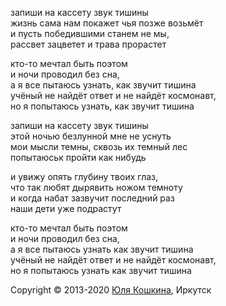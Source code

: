 запиши на кассету звук тишины    
жизнь сама нам покажет чья позже возьмёт  
и пусть победившими станем не мы,    
рассвет зацветет и трава прорастет  

кто-то мечтал быть поэтом  
и ночи проводил без сна,   
а я все пытаюсь узнать, как звучит тишина  
учёный не найдёт ответ и не найдёт космонавт,    
но я попытаюсь узнать, как звучит тишина

запиши на кассету звук тишины  
этой ночью безлунной мне не уснуть  
мои мысли темны, сквозь их темный лес  
попытаюськ пройти как нибудь  

и увижу опять глубину твоих глаз,  
что так любят дырявить ножом темноту  
и когда набат зазвучит последний раз  
наши дети уже подрастут  

кто-то мечтал быть поэтом  
и ночи проводил без сна,  
а я все пытаюсь узнать как звучит тишина  
учёный не найдёт ответ и не найдёт космонавт,  
но я попытаюсь узнать как звучит тишина  

Copyright © 2013-2020 [Юля Кошкина](https://vk.com/koshkamoroshka), Иркутск
